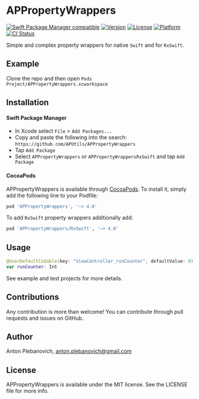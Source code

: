 # APPropertyWrappers

[![Swift Package Manager compatible](https://img.shields.io/badge/Swift%20Package%20Manager-compatible-brightgreen.svg)](https://github.com/apple/swift-package-manager)
[![Version](https://img.shields.io/cocoapods/v/APPropertyWrappers.svg?style=flat)](http://cocoapods.org/pods/APPropertyWrappers)
[![License](https://img.shields.io/cocoapods/l/APPropertyWrappers.svg?style=flat)](http://cocoapods.org/pods/APPropertyWrappers)
[![Platform](https://img.shields.io/cocoapods/p/APPropertyWrappers.svg?style=flat)](http://cocoapods.org/pods/APPropertyWrappers)
[![CI Status](http://img.shields.io/travis/APUtils/APPropertyWrappers.svg?style=flat)](https://travis-ci.org/APUtils/APPropertyWrappers)

Simple and complex property wrappers for native `Swift` and for `RxSwift`.

## Example

Clone the repo and then open `Pods Project/APPropertyWrappers.xcworkspace`

## Installation

#### Swift Package Manager

- In Xcode select `File` > `Add Packages...`
- Copy and paste the following into the search: `https://github.com/APUtils/APPropertyWrappers`
- Tap `Add Package`
- Select `APPropertyWrappers` or `APPropertyWrappersRxSwift` and tap `Add Package`

#### CocoaPods

APPropertyWrappers is available through [CocoaPods](http://cocoapods.org). To install
it, simply add the following line to your Podfile:

```ruby
pod 'APPropertyWrappers', '~> 4.0'
```

To add `RxSwift` property wrappers additionally add:

```ruby
pod 'APPropertyWrappers/RxSwift', '~> 4.0'
```

## Usage

```swift
@UserDefaultCodable(key: "ViewController_runCounter", defaultValue: 0)
var runCounter: Int
```

See example and test projects for more details.

## Contributions

Any contribution is more than welcome! You can contribute through pull requests and issues on GitHub.

## Author

Anton Plebanovich, anton.plebanovich@gmail.com

## License

APPropertyWrappers is available under the MIT license. See the LICENSE file for more info.
